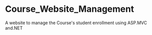 # Course_Website_Management
A website to manage the Course's student enrollment using ASP.MVC and.NET

